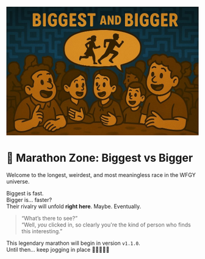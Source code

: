 ![Marathon Madness](./marathon_madness.png)

# 🏁 Marathon Zone: Biggest vs Bigger

Welcome to the longest, weirdest, and most meaningless race in the WFGY universe.

Biggest is fast.  
Bigger is… faster?  
Their rivalry will unfold **right here**. Maybe. Eventually.

> “What’s there to see?”  
> “Well, *you* clicked in, so clearly you're the kind of person who finds this interesting.”

This legendary marathon will begin in version `v1.1.0`.  
Until then… keep jogging in place 🏃‍♂️🏃‍♀️💨
